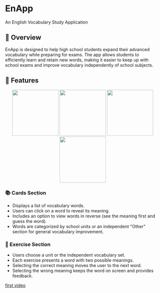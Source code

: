 # EnApp
An English Vocabulary Study Application  

## 📌 Overview  
EnApp is designed to help high school students expand their advanced vocabulary while preparing for exams. The app allows students to efficiently learn and retain new words, making it easier to keep up with school exams and improve vocabulary independently of school subjects.  

## 🚀 Features  

<p align="center">
  <img src="https://github.com/user-attachments/assets/516b7581-6c49-475a-94d2-5dd0f9e267de" width="150">
  <img src="https://github.com/user-attachments/assets/e646664c-18c9-4d50-b665-1a21247fd5a5" width="150">
    <img src="https://github.com/user-attachments/assets/e04bc7da-00c0-4341-af2a-0782a968abe9" width="150">
  <img src="https://github.com/user-attachments/assets/e1c54ab6-a41d-4dec-8980-1dd45a11a598" width="150">
</p>

### 📚 Cards Section  
- Displays a list of vocabulary words.  
- Users can click on a word to reveal its meaning.  
- Includes an option to view words in reverse (see the meaning first and guess the word).  
- Words are categorized by school units or an independent "Other" section for general vocabulary improvement.
  

### 🎯 Exercise Section  
- Users choose a unit or the independent vocabulary set.  
- Each exercise presents a word with two possible meanings.  
- Selecting the correct meaning moves the user to the next word.  
- Selecting the wrong meaning keeps the word on screen and provides feedback.

  
[first video](https://github.com/user-attachments/assets/9e0a2794-1d19-4aba-9df0-c547c37dd538)

